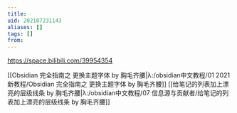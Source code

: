 ```yaml
---
title: 
uid: 202107231143
aliases: []
tags: []
from: 
---
```

https://space.bilibili.com/39954354

[[Obsidian 完全指南之 更换主题字体 by 胸毛齐腰|λ:/obsidian中文教程/01 2021新教程/Obsidian 完全指南之 更换主题字体 by 胸毛齐腰]]
[[给笔记的列表加上漂亮的层级线条  by 胸毛齐腰|λ:/obsidian中文教程/07 信息源与贡献者/给笔记的列表加上漂亮的层级线条  by 胸毛齐腰]]